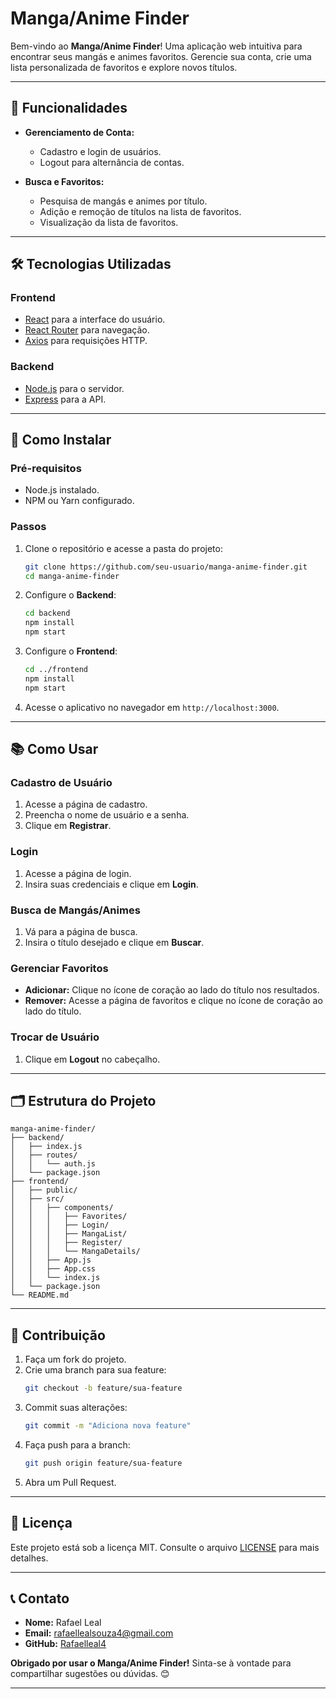 # Manga/Anime Finder

Bem-vindo ao **Manga/Anime Finder**! Uma aplicação web intuitiva para encontrar seus mangás e animes favoritos. Gerencie sua conta, crie uma lista personalizada de favoritos e explore novos títulos.

---

## 📌 **Funcionalidades**

- **Gerenciamento de Conta:**
  - Cadastro e login de usuários.
  - Logout para alternância de contas.

- **Busca e Favoritos:**
  - Pesquisa de mangás e animes por título.
  - Adição e remoção de títulos na lista de favoritos.
  - Visualização da lista de favoritos.

---

## 🛠 **Tecnologias Utilizadas**

### **Frontend**
- [React](https://reactjs.org/) para a interface do usuário.
- [React Router](https://reactrouter.com/) para navegação.
- [Axios](https://axios-http.com/) para requisições HTTP.

### **Backend**
- [Node.js](https://nodejs.org/) para o servidor.
- [Express](https://expressjs.com/) para a API.

---

## 🚀 **Como Instalar**

### **Pré-requisitos**
- Node.js instalado.
- NPM ou Yarn configurado.

### **Passos**

1. Clone o repositório e acesse a pasta do projeto:
   ```bash
   git clone https://github.com/seu-usuario/manga-anime-finder.git
   cd manga-anime-finder
   ```

2. Configure o **Backend**:
   ```bash
   cd backend
   npm install
   npm start
   ```

3. Configure o **Frontend**:
   ```bash
   cd ../frontend
   npm install
   npm start
   ```

4. Acesse o aplicativo no navegador em `http://localhost:3000`.

---

## 📚 **Como Usar**

### **Cadastro de Usuário**
1. Acesse a página de cadastro.
2. Preencha o nome de usuário e a senha.
3. Clique em **Registrar**.

### **Login**
1. Acesse a página de login.
2. Insira suas credenciais e clique em **Login**.

### **Busca de Mangás/Animes**
1. Vá para a página de busca.
2. Insira o título desejado e clique em **Buscar**.

### **Gerenciar Favoritos**
- **Adicionar:** Clique no ícone de coração ao lado do título nos resultados.
- **Remover:** Acesse a página de favoritos e clique no ícone de coração ao lado do título.

### **Trocar de Usuário**
1. Clique em **Logout** no cabeçalho.

---

## 🗂 **Estrutura do Projeto**

```
manga-anime-finder/
├── backend/
│   ├── index.js
│   ├── routes/
│   │   └── auth.js
│   └── package.json
├── frontend/
│   ├── public/
│   ├── src/
│   │   ├── components/
│   │   │   ├── Favorites/
│   │   │   ├── Login/
│   │   │   ├── MangaList/
│   │   │   ├── Register/
│   │   │   └── MangaDetails/
│   │   ├── App.js
│   │   ├── App.css
│   │   └── index.js
│   └── package.json
└── README.md
```

---

## 🤝 **Contribuição**

1. Faça um fork do projeto.
2. Crie uma branch para sua feature:
   ```bash
   git checkout -b feature/sua-feature
   ```
3. Commit suas alterações:
   ```bash
   git commit -m "Adiciona nova feature"
   ```
4. Faça push para a branch:
   ```bash
   git push origin feature/sua-feature
   ```
5. Abra um Pull Request.

---

## 📜 **Licença**

Este projeto está sob a licença MIT. Consulte o arquivo [LICENSE](LICENSE) para mais detalhes.

---

## 📞 **Contato**

- **Nome:** Rafael Leal  
- **Email:** [rafaellealsouza4@gmail.com](mailto:rafaellealsouza4@gmail.com)  
- **GitHub:** [Rafaelleal4](https://github.com/Rafaelleal4)  

**Obrigado por usar o Manga/Anime Finder!** Sinta-se à vontade para compartilhar sugestões ou dúvidas. 😊

--- 